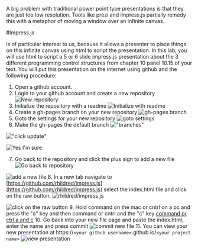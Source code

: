 A big problem with traditional power point type presentations is that they are just too low resolution. Tools like prezi and impress.js partially remedy this with a metaphor of moving a window over an infinite canvas.

#Impress.js

is of particular interest to us, because it allows a presenter to place things on this infinite canvas using html to script the presentation. In this lab, you will use html to script a 5 or 6 slide impress.js presentation about the 3 different programming control structures from chapter 10 panel 10.15 of your text. You will put this presentation on the internet using github and the following procedure:

1. Open a github account.
2. Login to your github account and create a new repository
![New repository](https://rhildred.github.io/courses/MB115/newRepositoryButton.png "New Repository")
3. Initialize the repository with a readme
![Initialize with readme](https://rhildred.github.io/courses/MB115/initializeWithReadme.png "Initialize with readme")
4. Create a gh-pages branch on your new repository
![gh-pages branch](https://rhildred.github.io/courses/MB115/gh-pages.png "gh-pages branch")
5. Goto the settings for your new repository
![goto settings](https://rhildred.github.io/courses/MB115/gotoSettings.png "goto settings")
6. Make the gh-pages the default branch
!["branches"](https://rhildred.github.io/courses/MB115/gh-pagesDefault.png "branches")

!["click update"](https://rhildred.github.io/courses/MB115/clickUpdate.png "click update")

![Yes I'm sure](https://rhildred.github.io/courses/MB115/yesImSure.png "Yes I'm sure!")

7. Go back to the repository and click the plus sign to add a new file
![Go back to repository](https://rhildred.github.io/courses/MB115/controlStructures.png "Go back to repository")

![add a new file](https://rhildred.github.io/courses/MB115/clickThePlus.png "add a new file")
8. In a new tab navigate to [https://github.com/rhildred/impress.js](https://github.com/rhildred/impress.js) select the index.html file and click on the raw button.
![rhildred/impress.js](https://rhildred.github.io/courses/MB115/rhildredImpress.png "rhildred/impress.js")

![click on the raw button](https://rhildred.github.io/courses/MB115/rawButton.png "click on the raw button")
9. Hold command on the mac or cntrl on a pc and press the "a" key and then command or cntrl and the "c" key
[command or ctrl a and c](https://rhildred.github.io/courses/MB115/ctrlActrlC.png "command or control a and c")
10. Go back into your new file page and paste the index.html, enter the name and press commit
![commit new file](https://rhildred.github.io/courses/MB115/commitNewFile.png "commit new file")
11. You can view your new presentation at https://`<your github username>`.github.io/`<your project name>`
![view presentation](https://rhildred.github.io/courses/MB115/yourPresentationIsHere.png "view presentation")